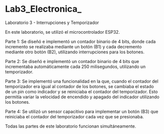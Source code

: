 # Lab3_Electronica_

Laboratorio 3 - Interrupciones y Temporizador

En este laboratorio, se utilizó el microcontrolador ESP32.

Parte 1: Se diseñó e implementó un contador binario de 4 bits, donde cada incremento se realizaba mediante un botón (B1) y cada decremento mediante otro botón (B2), utilizando interrupciones para los botones.

Parte 2: Se diseñó e implementó un contador binario de 4 bits que incrementaba automáticamente cada 250 milisegundos, utilizando un temporizador.

Parte 3: Se implementó una funcionalidad en la que, cuando el contador del temporizador era igual al contador de los botones, se cambiaba el estado de un pin como indicador y se reiniciaba el contador del temporizador. Esto permitía variar la velocidad de encendido y apagado del indicador utilizando los botones.

Parte 4: Se utilizó un sensor capacitivo para implementar un botón (B3) que reiniciaba el contador del temporizador cada vez que se presionaba.

Todas las partes de este laboratorio funcionan simultáneamente.
